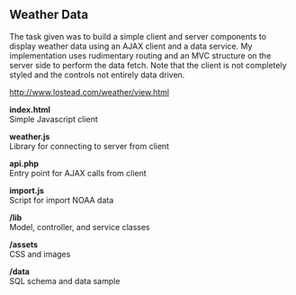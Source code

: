 Weather Data
-----------------
The task given was to build a simple client and server components to display weather data using an AJAX client 
and a data service. My implementation uses rudimentary routing and an MVC structure on the server side to perform 
the data fetch. Note that the client is not completely styled and the controls not entirely data driven. 

http://www.lostead.com/weather/view.html

<b>index.html</b>  
Simple Javascript client

<b>weather.js</b>  
Library for connecting to server from client

<b>api.php</b>  
Entry point for AJAX calls from client

<b>import.js</b>  
Script for import NOAA data

<b>/lib</b>  
Model, controller, and service classes

<b>/assets</b>  
CSS and images

<b>/data</b>  
SQL schema and data sample



    





    



